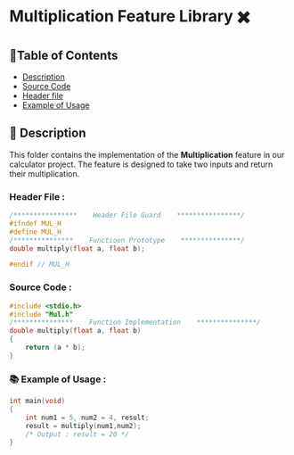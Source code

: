 <!--  -->
# Multiplication Feature Library ✖️

## 📜Table of Contents

- [Description](#description)
- [Source Code](#source-code-)
- [Header file](#header-file-)
- [Example of Usage](#example-of-usage-)

##  📖 Description

This folder contains the implementation of the **Multiplication** feature in our calculator project. The feature is designed to take two inputs and return their multiplication.


### Header File :

```c
/****************    Header File Guard    ****************/
#ifndef MUL_H
#define MUL_H
/***************    Functioon Prototype    ***************/
double multiply(float a, float b);

#endif // MUL_H 
```

### Source Code :

```c
#include <stdio.h>
#include "Mul.h"
/***************    Function Implementation    ***************/
double multiply(float a, float b)
{
	return (a * b);
}
```

### 📚 Example of Usage :

```c
int main(void)
{
    int num1 = 5, num2 = 4, result;
    result = multiply(num1,num2);
    /* Output : result = 20 */ 
}
```

